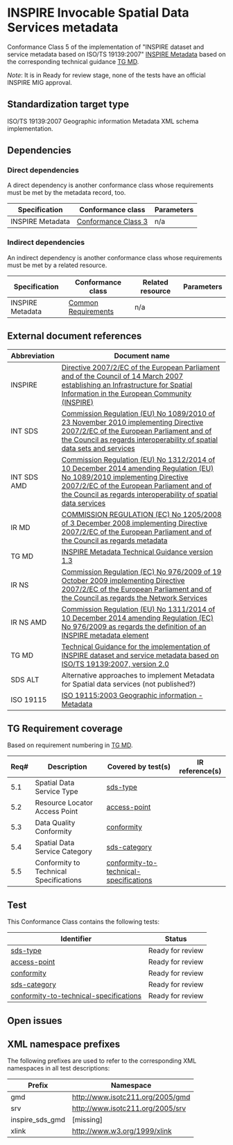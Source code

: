 # INSPIRE Invocable Spatial Data Services metadata

Conformance Class 5 of the implementation of "INSPIRE dataset and service metadata based on ISO/TS 19139:2007" [INSPIRE Metadata](../README.md) based on the corresponding technical guidance [TG MD](#ref_TG_MD).

*Note*: It is in Ready for review stage, none of the tests have an official INSPIRE MIG approval.

## Standardization target type

 ISO/TS 19139:2007 Geographic information Metadata XML schema implementation.

## Dependencies

### Direct dependencies

A direct dependency is another conformance class whose requirements must be met by the metadata record, too.

| Specification | Conformance class | Parameters | 
| ------------- | ----------------- | ---------- |
| INSPIRE Metadata | [Conformance Class 3](../sds/README.md) | n/a |

### Indirect dependencies

An indirect dependency is another conformance class whose requirements must be met by a related resource.

| Specification | Conformance class | Related resource | Parameters |
| ------------- | ----------------- | ---------------- | ---------- |
| INSPIRE Metadata | [Common Requirements](../common/README.md) | n/a |
 
## External document references

| Abbreviation | Document name                       |
| ------------ | ----------------------------------- |
| INSPIRE <a name="ref_INSPIRE"></a> | [Directive 2007/2/EC of the European Parliament and of the Council of 14 March 2007 establishing an Infrastructure for Spatial Information in the European Community (INSPIRE)](http://eur-lex.europa.eu/legal-content/EN/TXT/PDF/?uri=CELEX:32007L0002&from=EN)
| INT SDS <a name="ref_INT_SDS"></a> | [Commission Regulation (EU) No 1089/2010 of 23 November 2010 implementing Directive 2007/2/EC of the European Parliament and of the Council as regards interoperability of spatial data sets and services](http://eur-lex.europa.eu/legal-content/EN/TXT/PDF/?uri=OJ:L:2010:323:FULL&from=EN)
| INT SDS AMD <a name="ref_INT_SDS_AMD"></a> | [Commission Regulation (EU) No 1312/2014 of 10 December 2014 amending Regulation (EU) No 1089/2010 implementing Directive 2007/2/EC of the European Parliament and of the Council as regards interoperability of spatial data services](http://eur-lex.europa.eu/legal-content/EN/TXT/PDF/?uri=CELEX:32014R1312&from=EN)
| IR MD <a name="ref_IR_MD"></a>  | [COMMISSION REGULATION (EC) No 1205/2008 of 3 December 2008 implementing Directive 2007/2/EC of the European Parliament and of the Council as regards metadata](http://eur-lex.europa.eu/LexUriServ/LexUriServ.do?uri=OJ:L:2008:326:0012:0030:EN:PDF)
| TG MD <a name="ref_TG_MD"></a> | [INSPIRE Metadata Technical Guidance version 1.3](http://inspire.jrc.ec.europa.eu/documents/Metadata/MD_IR_and_ISO_20131029.pdf)
| IR NS <a name="ref_IR_NS"></a>   | [Commission Regulation (EC) No 976/2009 of 19 October 2009 implementing Directive 2007/2/EC of the European Parliament and of the Council as regards the Network Services](http://eur-lex.europa.eu/legal-content/EN/TXT/PDF/?uri=CELEX:32009R0976&from=EN)
| IR NS AMD <a name="ref_IR_NS_AMD"></a> | [Commission Regulation (EU) No 1311/2014 of 10 December 2014 amending Regulation (EC) No 976/2009 as regards the definition of an INSPIRE metadata element](http://eur-lex.europa.eu/legal-content/EN/TXT/PDF/?uri=CELEX:32014R1311&from=EN)
| TG MD <a name="ref_TG_MD"></a> | [Technical Guidance for the implementation of INSPIRE dataset and service metadata based on ISO/TS 19139:2007, version 2.0](https://inspire.ec.europa.eu/sites/default/files/documents/metadata/inspire-tg-metadata-iso19139-2.0.1.pdf)
| SDS ALT <a name="ref_SDS_alt"></a> | Alternative approaches to implement Metadata for Spatial data services (not published?)
| ISO 19115 <a name="ref_ISO_19115"></a> | [ISO 19115:2003 Geographic information - Metadata](http://www.iso.org/iso/catalogue_detail.htm?csnumber=26020)

## TG Requirement coverage

Based on requirement numbering in [TG MD](#ref_TG_MD).

| Req#   | Description                          | Covered by test(s)                 | IR reference(s)                  |
| ------ | ------------------------------------ | ---------------------------------- | -------------------------------- |
| 5.1      | Spatial Data Service Type | [sds-type](./sds-type.md) | |
| 5.2      | Resource Locator Access Point | [access-point](./access-point.md) | |
| 5.3      | Data Quality Conformity | [conformity](./conformity.md) | |
| 5.4      | Spatial Data Service Category | [sds-category](./sds-category.md) | |
| 5.5      | Conformity to Technical Specifications | [conformity-to-technical-specifications](./conformity-to-technical-specifications.md) | |


## Test

This Conformance Class contains the following tests:

| Identifier                                                        | Status   |
| ----------------------------------------------------------------- | -------- |
| [sds-type](./sds-type.md) | Ready for review  |
| [access-point](./access-point.md) | Ready for review  |
| [conformity](./conformity.md) | Ready for review  |
| [sds-category](./sds-category.md) | Ready for review  |
| [conformity-to-technical-specifications](./conformity-to-technical-specifications.md) | Ready for review  |


## Open issues


## XML namespace prefixes <a name="namespaces"></a>

The following prefixes are used to refer to the corresponding XML namespaces in all test descriptions:

Prefix         | Namespace
-------------- | -------------------------------------------------
gmd | http://www.isotc211.org/2005/gmd
srv | http://www.isotc211.org/2005/srv
inspire\_sds_gmd | [missing]
xlink          | http://www.w3.org/1999/xlink
